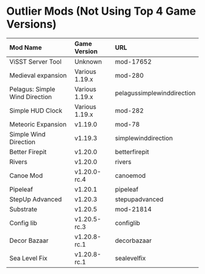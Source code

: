 # Outlier Mods (Not Using Top 4 Game Versions)

| Mod Name                       | Game Version   | URL                        |
|:-------------------------------|:---------------|:---------------------------|
| ViSST Server Tool              | Unknown        | mod-17652                  |
| Medieval expansion             | Various 1.19.x | mod-280                    |
| Pelagus: Simple Wind Direction | Various 1.19.x | pelagussimplewinddirection |
| Simple HUD Clock               | Various 1.19.x | mod-282                    |
| Meteoric Expansion             | v1.19.0        | mod-78                     |
| Simple Wind Direction          | v1.19.3        | simplewinddirection        |
| Better Firepit                 | v1.20.0        | betterfirepit              |
| Rivers                         | v1.20.0        | rivers                     |
| Canoe Mod                      | v1.20.0-rc.4   | canoemod                   |
| Pipeleaf                       | v1.20.1        | pipeleaf                   |
| StepUp Advanced                | v1.20.3        | stepupadvanced             |
| Substrate                      | v1.20.5        | mod-21814                  |
| Config lib                     | v1.20.5-rc.3   | configlib                  |
| Decor Bazaar                   | v1.20.8-rc.1   | decorbazaar                |
| Sea Level Fix                  | v1.20.8-rc.1   | sealevelfix                |
